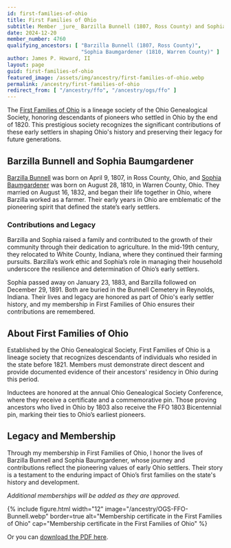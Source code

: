 ```yaml
---
id: first-families-of-ohio
title: First Families of Ohio
subtitle: Member _jure_ Barzilla Bunnell (1807, Ross County) and Sophia Baumgardener (1810, Warren County); member no. 4760
date: 2024-12-20
member_number: 4760
qualifying_ancestors: [ "Barzilla Bunnell (1807, Ross County)",
                        "Sophia Baumgardener (1810, Warren County)" ]
author: James P. Howard, II
layout: page
guid: first-families-of-ohio
featured_image: /assets/img/ancestry/first-families-of-ohio.webp
permalink: /ancestry/first-families-of-ohio
redirect_from: [ "/ancestry/ffo", "/ancestry/ogs/ffo" ]
---
```


The [First Families of
Ohio](https://www.ogs.org/lineage-societies/first-families-of-ohio/) is
a lineage society of the Ohio Genealogical Society, honoring descendants
of pioneers who settled in Ohio by the end of 1820. This prestigious
society recognizes the significant contributions of these early settlers
in shaping Ohio's history and preserving their legacy for future
generations.

## Barzilla Bunnell and Sophia Baumgardener

[Barzilla Bunnell](https://www.wikitree.com/wiki/Bunnell-713) was born
on April 9, 1807, in Ross County, Ohio, and [Sophia
Baumgardener](https://www.wikitree.com/wiki/Baumgardener-12) was born on
August 28, 1810, in Warren County, Ohio.  They married on August 16,
1832, and began their life together in Ohio, where Barzilla worked as a
farmer. Their early years in Ohio are emblematic of the pioneering
spirit that defined the state’s early settlers.

### Contributions and Legacy

Barzilla and Sophia raised a family and contributed to the growth of
their community through their dedication to agriculture. In the mid-19th
century, they relocated to White County, Indiana, where they continued
their farming pursuits. Barzilla’s work ethic and Sophia’s role in
managing their household underscore the resilience and determination of
Ohio’s early settlers.

Sophia passed away on January 23, 1883, and Barzilla followed on
December 29, 1891. Both are buried in the Bunnell Cemetery in Reynolds,
Indiana. Their lives and legacy are honored as part of Ohio's early
settler history, and my membership in First Families of Ohio ensures
their contributions are remembered.

## About First Families of Ohio

Established by the Ohio Genealogical Society, First Families of Ohio is
a lineage society that recognizes descendants of individuals who resided
in the state before 1821. Members must demonstrate direct descent and
provide documented evidence of their ancestors' residency in Ohio during
this period.

Inductees are honored at the annual Ohio Genealogical Society
Conference, where they receive a certificate and a commemorative pin.
Those proving ancestors who lived in Ohio by 1803 also receive the FFO
1803 Bicentennial pin, marking their ties to Ohio’s earliest pioneers.

## Legacy and Membership

Through my membership in First Families of Ohio, I honor the lives of
Barzilla Bunnell and Sophia Baumgardener, whose journey and
contributions reflect the pioneering values of early Ohio settlers.
Their story is a testament to the enduring impact of Ohio’s first
families on the state's history and development.

*Additional memberships will be added as they are approved.*

{% include figure.html width="12"
   image="/ancestry/OGS-FFO-Bunnell.webp" border=true
   alt="Membership certificate in the First Families of Ohio"
   cap="Membership certificate in the First Families of Ohio" %}
   
Or you can [download the PDF here](/assets/docs/ancestry/OGS-FFO-Bunnell.pdf).
